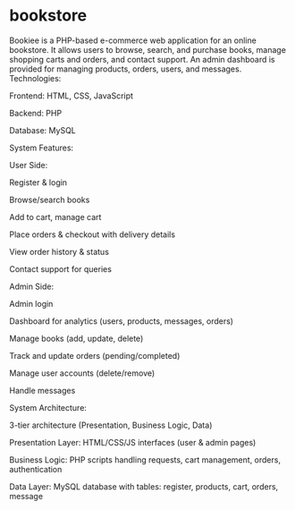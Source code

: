 # bookstore
Bookiee is a PHP-based e-commerce web application for an online bookstore. It allows users to browse, search, and purchase books, manage shopping carts and orders, and contact support. An admin dashboard is provided for managing products, orders, users, and messages.
Technologies:

Frontend: HTML, CSS, JavaScript

Backend: PHP

Database: MySQL

System Features:

User Side:

Register & login

Browse/search books

Add to cart, manage cart

Place orders & checkout with delivery details

View order history & status

Contact support for queries

Admin Side:

Admin login

Dashboard for analytics (users, products, messages, orders)

Manage books (add, update, delete)

Track and update orders (pending/completed)

Manage user accounts (delete/remove)

Handle messages

System Architecture:

3-tier architecture (Presentation, Business Logic, Data)

Presentation Layer: HTML/CSS/JS interfaces (user & admin pages)

Business Logic: PHP scripts handling requests, cart management, orders, authentication

Data Layer: MySQL database with tables: register, products, cart, orders, message
